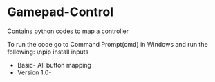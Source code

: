 # Gamepad-Control
Contains python codes to map a controller 

To run the code go to Command Prompt(cmd) in Windows and run the following:
\npip install inputs

* Basic- All button mapping 
* Version 1.0- 
